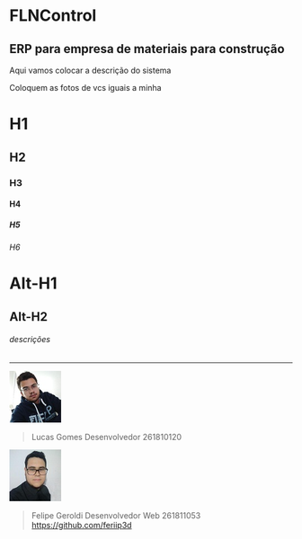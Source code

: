# FLNControl
## ERP para empresa de materiais para construção

Aqui vamos colocar a descrição do sistema 

Coloquem as fotos de vcs iguais a minha 

# H1
## H2
### H3
#### H4
##### H5
###### H6

Alt-H1
======

Alt-H2
------

###### descrições 
___
![LucasGomes](./img/lucas-gomes.jpg) 
> Lucas Gomes
> Desenvolvedor
> 261810120

![FelipeGeroldi](./img/feriip3d.jpg)
> Felipe Geroldi
> Desenvolvedor Web
> 261811053
> https://github.com/feriip3d
